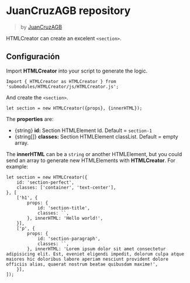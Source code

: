 
# JuanCruzAGB repository
> by [JuanCruzAGB](https://github.com/JuanCruzAGB)

HTMLCreator can create an excelent `<section>`.

## Configuración
Import **HTMLCreator** into your script to generate the logic.
```
Import { HTMLCreator as HTMLCreator } from 'submodules/HTMLCreator/js/HTMLCreator.js';
```
And create the `<section>`.
```
let section = new HTMLCreator({props}, {innerHTML});
```
The **properties** are:
- {string} **id:** Section HTMLElement Id. Default = `section-1`
- {string[]} **classes:** Section HTMLElement classList. Default = empty array.

The **innerHTML** can be a `string` or another HTMLElement, but you could send an array to generate new HTMLElements with **HTMLCreator**. For example:
```
let section = new HTMLCreator({
	id: 'section-perfect',
	classes: ['container', 'text-center'],
}, [
	['h1', {
		props: {
			id: 'section-title',
			classes: ``,
		}, innerHTML: 'Hello world!',
	}],
	['p', {
		props: {
			id: 'section-paragraph',
			classes: ``,
		}, innerHTML: 'Lorem ipsum dolor sit amet consectetur adipisicing elit. Est, eveniet eligendi impedit, dolorum culpa atque maiores hic doloribus labore aperiam nesciunt provident dolore officiis alias, quaerat nostrum beatae quibusdam maxime!',
	}],
]);
```